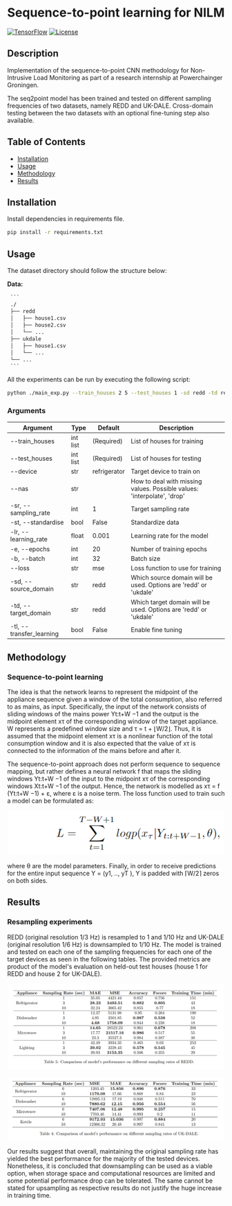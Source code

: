 # Sequence-to-point learning for NILM

[![TensorFlow](https://img.shields.io/badge/TensorFlow-2.7.0-orange)](https://www.tensorflow.org/)
[![License](https://img.shields.io/badge/License-MIT-blue.svg)](LICENSE)

## Description

Implementation of the sequence-to-point CNN methodology for Non-Intrusive Load Monitoring as part of a research internship at Powerchainger Groningen.

The seq2point model has been trained and tested on different sampling frequencies of two datasets, namely REDD and UK-DALE. 
Cross-domain testing between the two datasets with an optional fine-tuning step also available. 


## Table of Contents

- [Installation](#installation)
- [Usage](#usage)
- [Methodology](#methodology)
- [Results](#results)

## Installation

Install dependencies in requirements file. 


```bash
pip install -r requirements.txt
```

## Usage

The dataset directory should follow the structure below:

**Data:**

     ```
     ./
     ├── redd
     │   ├── house1.csv
     │   ├── house2.csv
     │   └── ...
     ├── ukdale
     │   ├── house1.csv
     │   └── ...
     └── ...
     ```



All the experiments can be run by executing the following script:

```bash
python ./main_exp.py --train_houses 2 5 --test_houses 1 -sd redd -td redd --device refrigerator -lr 0.001 -e 20 -b 64
```

### Arguments

| Argument                | Type      | Default     | Description                                     |
|-------------------------|-----------|-------------|-------------------------------------------------|
| --train_houses          | int list  | (Required)  | List of houses for training                     |
| --test_houses           | int list  | (Required)  | List of houses for testing                      |
| --device                | str       | refrigerator| Target device to train on                        |
| --nas                   | str       |             | How to deal with missing values. Possible values: 'interpolate', 'drop' |
| -sr, --sampling_rate    | int       | 1           | Target sampling rate                            |
| -st, --standardise      | bool      | False       | Standardize data                                |
| -lr, --learning_rate    | float     | 0.001       | Learning rate for the model                      |
| -e, --epochs            | int       | 20          | Number of training epochs                       |
| -b, --batch             | int       | 32          | Batch size                                      |
| --loss                  | str       | mse         | Loss function to use for training               |
| -sd, --source_domain    | str       | redd        | Which source domain will be used. Options are 'redd' or 'ukdale' |
| -td, --target_domain    | str       | redd        | Which target domain will be used. Options are 'redd' or 'ukdale' |
| -tl, --transfer_learning | bool      | False       | Enable fine tuning                        |


## Methodology

### Sequence-to-point learning

The idea is that the network learns to represent
the midpoint of the appliance sequence given a window of
the total consumption, also referred to as mains, as input.
Specifically, the input of the network consists of sliding
windows of the mains power Yt:t+W −1 and the output is
the midpoint element xτ of the corresponding window of
the target appliance. W represents a predefined window
size and τ = t + ⌊W/2⌋. Thus, it is assumed that the
midpoint element xτ is a nonlinear function of the total
consumption window and it is also expected that the value
of xτ is connected to the information of the mains before
and after it.

The sequence-to-point approach does not perform sequence to sequence mapping, but rather defines a neural
network f that maps the sliding windows Yt:t+W −1 of the
input to the midpoint xτ of the corresponding windows
Xt:t+W −1 of the output. Hence, the network is modelled
as xτ = f (Yt:t+W −1) + ε, where ε is a noise term. The loss
function used to train such a model can be formulated as:

![seq2point](images/seq2point.png)


where θ are the model parameters. Finally, in order
to receive predictions for the entire input sequence Y =
(y1, .., yT ), Y is padded with ⌈W/2⌉ zeros on both sides.

 
## Results 

### Resampling experiments

REDD (original resolution 1/3 Hz) is resampled to 1 and 1/10 Hz and UK-DALE (original resolution 1/6 Hz) is downsampled to 1/10 Hz. The model is trained and tested on each one of the sampling frequencies for each 
one of the target devices as seen in the following tables. The provided metrics are product of the model's evaluation on held-out test houses (house 1 for REDD and house 2 for UK-DALE).

![REDD results](images/redd_results.png)

![UK-DALE results](images/ukdale_results.png)

Our results suggest that overall, maintaining the original sampling rate has yielded the best performance for the majority of the tested devices. Nonetheless, it is concluded that downsampling can be used as a viable option, when storage space and computational resources are limited and some potential performance drop can be tolerated. The same cannot be stated for upsampling as respective results do not justify the huge increase in training time.
